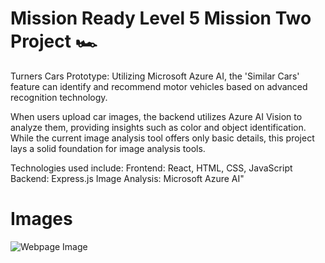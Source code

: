 # Mission Ready Level 5 Mission Two Project 🏎️

Turners Cars Prototype: Utilizing Microsoft Azure AI, the 'Similar Cars' feature can identify and recommend motor vehicles based on advanced recognition technology. 

When users upload car images, the backend utilizes Azure AI Vision to analyze them, providing insights such as color and object identification. While the current image analysis tool offers only basic details, this project lays a solid foundation for image analysis tools.

Technologies used include:
Frontend: React, HTML, CSS, JavaScript
Backend: Express.js
Image Analysis: Microsoft Azure AI"

# Images

![Webpage Image](https://media.discordapp.net/attachments/822322613816262660/1228588637143306261/image.png?ex=662c9755&is=661a2255&hm=57578fdb9184db799051227a8447159701a39f3ba7b3544a5cc5854893f88851&=&format=webp&quality=lossless)
